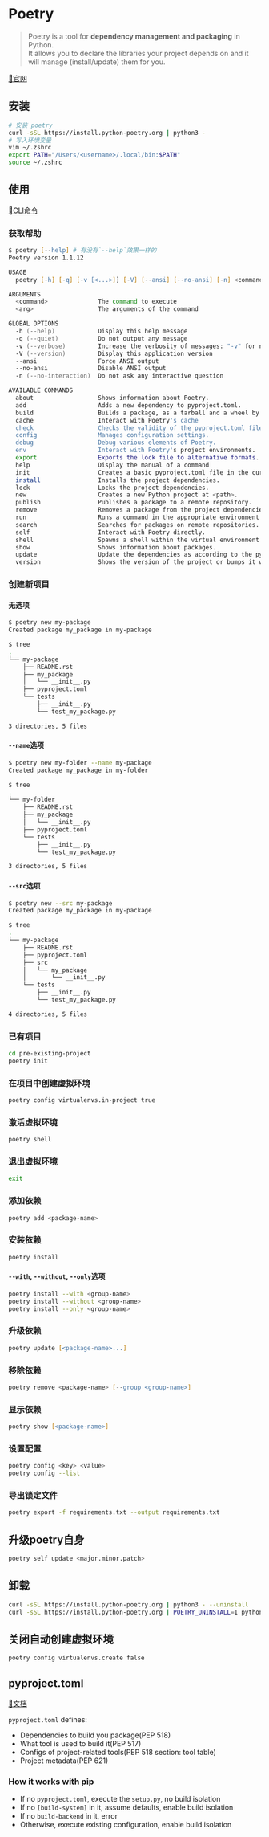 # Poetry

> Poetry is a tool for **dependency management and packaging** in Python.  
> It allows you to declare the libraries your project depends on and it will manage (install/update) them for you.

[🔗官网](https://python-poetry.org/)

## 安装

```zsh
# 安装 poetry
curl -sSL https://install.python-poetry.org | python3 -
# 写入环境变量
vim ~/.zshrc
export PATH="/Users/<username>/.local/bin:$PATH"
source ~/.zshrc
```

## 使用

[🔗CLI命令](https://python-poetry.org/docs/master/cli/)

### 获取帮助

```zsh
$ poetry [--help] # 有没有`--help`效果一样的
Poetry version 1.1.12

USAGE
  poetry [-h] [-q] [-v [<...>]] [-V] [--ansi] [--no-ansi] [-n] <command> [<arg1>] ... [<argN>]

ARGUMENTS
  <command>              The command to execute
  <arg>                  The arguments of the command

GLOBAL OPTIONS
  -h (--help)            Display this help message
  -q (--quiet)           Do not output any message
  -v (--verbose)         Increase the verbosity of messages: "-v" for normal output, "-vv" for more verbose output and "-vvv" for debug
  -V (--version)         Display this application version
  --ansi                 Force ANSI output
  --no-ansi              Disable ANSI output
  -n (--no-interaction)  Do not ask any interactive question

AVAILABLE COMMANDS
  about                  Shows information about Poetry.
  add                    Adds a new dependency to pyproject.toml.
  build                  Builds a package, as a tarball and a wheel by default.
  cache                  Interact with Poetry's cache
  check                  Checks the validity of the pyproject.toml file.
  config                 Manages configuration settings.
  debug                  Debug various elements of Poetry.
  env                    Interact with Poetry's project environments.
  export                 Exports the lock file to alternative formats.
  help                   Display the manual of a command
  init                   Creates a basic pyproject.toml file in the current directory.
  install                Installs the project dependencies.
  lock                   Locks the project dependencies.
  new                    Creates a new Python project at <path>.
  publish                Publishes a package to a remote repository.
  remove                 Removes a package from the project dependencies.
  run                    Runs a command in the appropriate environment.
  search                 Searches for packages on remote repositories.
  self                   Interact with Poetry directly.
  shell                  Spawns a shell within the virtual environment.
  show                   Shows information about packages.
  update                 Update the dependencies as according to the pyproject.toml file.
  version                Shows the version of the project or bumps it when a valid bump rule is provided.
```

### 创建新项目

#### 无选项

```zsh
$ poetry new my-package
Created package my_package in my-package

$ tree
.
└── my-package
    ├── README.rst
    ├── my_package
    │   └── __init__.py
    ├── pyproject.toml
    └── tests
        ├── __init__.py
        └── test_my_package.py

3 directories, 5 files
```

#### `--name`选项

```zsh
$ poetry new my-folder --name my-package
Created package my_package in my-folder

$ tree
.
└── my-folder
    ├── README.rst
    ├── my_package
    │   └── __init__.py
    ├── pyproject.toml
    └── tests
        ├── __init__.py
        └── test_my_package.py

3 directories, 5 files
```

#### `--src`选项

```zsh
$ poetry new --src my-package
Created package my_package in my-package

$ tree
.
└── my-package
    ├── README.rst
    ├── pyproject.toml
    ├── src
    │   └── my_package
    │       └── __init__.py
    └── tests
        ├── __init__.py
        └── test_my_package.py

4 directories, 5 files
```

### 已有项目

```zsh
cd pre-existing-project
poetry init
```

### 在项目中创建虚拟环境

```zsh
poetry config virtualenvs.in-project true
```

### 激活虚拟环境

```zsh
poetry shell
```

### 退出虚拟环境

```zsh
exit
```

### 添加依赖

```zsh
poetry add <package-name>
```

### 安装依赖

```zsh
poetry install
```

#### `--with`, `--without`, `--only`选项

```zsh
poetry install --with <group-name>
poetry install --without <group-name>
poetry install --only <group-name>
```

### 升级依赖

```zsh
poetry update [<package-name>...]
```

### 移除依赖

```zsh
poetry remove <package-name> [--group <group-name>]
```

### 显示依赖

```zsh
poetry show [<package-name>]
```

### 设置配置

```zsh
poetry config <key> <value>
poetry config --list
```

### 导出锁定文件

```zsh
poetry export -f requirements.txt --output requirements.txt
```

## 升级poetry自身

```zsh
poetry self update <major.minor.patch>
```

## 卸载

```zsh
curl -sSL https://install.python-poetry.org | python3 - --uninstall
curl -sSL https://install.python-poetry.org | POETRY_UNINSTALL=1 python3 -
```

## 关闭自动创建虚拟环境

```zsh
poetry config virtualenvs.create false
```

## pyproject.toml

[🔗文档](https://python-poetry.org/docs/master/pyproject/)

`pyproject.toml` defines:

* Dependencies to build you package(PEP 518)
* What tool is used to build it(PEP 517)
* Configs of project-related tools(PEP 518 section: tool table)
* Project metadata(PEP 621)

### How it works with pip

* If no `pyproject.toml`, execute the `setup.py`, no build isolation
* If no `[build-system]` in it, assume defaults, enable build isolation
* If no `build-backend` in it, error
* Otherwise, execute existing configuration, enable build isolation
